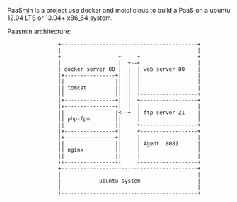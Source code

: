 PaaSmin is a project use docker and mojolicious to build a PaaS on a ubuntu 12.04 LTS  or 13.04+   x86_64  system.

Paasmin architecture:

                    +-------------------------------------------+
                    |                                           |
                    +------------------+     +------------------+
                    |                  |  +--<                  |
                    | docker server 80 |  |  | web server 80    |
                    |+----------------+|  |  |                  |
                    ||                ||  |  |                  |
                    || tomcat         ||  |  |                  |
                    ||                ||  |  +------------------+
                    |+----------------+|  |  +------------------+
                    |+----------------+|  |  |                  |
                    ||                |<--+  | ftp server 21    |
                    || php-fpm        ||     |                  |
                    ||                ||     +------------------+
                    |+----------------+|     +------------------+
                    |+----------------+|     |                  |
                    ||                ||     | Agent  8081      |
                    || nginx          ||     |                  |
                    ||                ||     |                  |
                    ++----------------++     +------------------+
                    +-------------------------------------------+
                    |                                           |
                    |            ubuntu system                  |
                    |                                           |
                    +-------------------------------------------+

